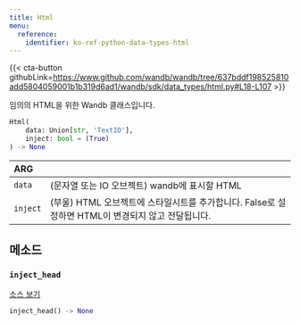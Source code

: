 ```yaml
---
title: Html
menu:
  reference:
    identifier: ko-ref-python-data-types-html
---
```


{{< cta-button githubLink=https://www.github.com/wandb/wandb/tree/637bddf198525810add5804059001b1b319d6ad1/wandb/sdk/data_types/html.py#L18-L107 >}}

임의의 HTML을 위한 Wandb 클래스입니다.

```python
Html(
    data: Union[str, 'TextIO'],
    inject: bool = (True)
) -> None
```

| ARG |  |
| :--- | :--- |
|  `data` |  (문자열 또는 IO 오브젝트) wandb에 표시할 HTML |
|  `inject` |  (부울) HTML 오브젝트에 스타일시트를 추가합니다. False로 설정하면 HTML이 변경되지 않고 전달됩니다. |

## 메소드

### `inject_head`

[소스 보기](https://www.github.com/wandb/wandb/tree/637bddf198525810add5804059001b1b319d6ad1/wandb/sdk/data_types/html.py#L59-L74)

```python
inject_head() -> None
```

